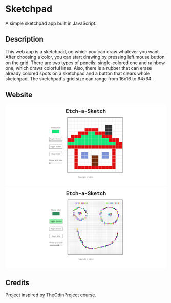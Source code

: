 # Sketchpad

A simple sketchpad app built in JavaScript.

## Description

This web app is a sketchpad, on which you can draw whatever you want. After choosing a color, you can start drawing by pressing left mouse button on the grid. There are two types of pencils: single-colored one and rainbow one, which draws colorful lines. Also, there is a rubber that can erase already colored spots on a sketchpad and a button that clears whole sketchpad. The sketchpad's grid size can range from 16x16 to 64x64.

## Website

![first](/img/git_screens/1.png)
![second](/img/git_screens/2.png)

## Credits

Project inspired by TheOdinProject course.
